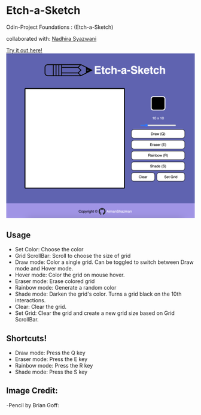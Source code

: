 # Etch-a-Sketch
<p>Odin-Project Foundations : (Etch-a-Sketch)</p>
<p>collaborated with: <a href="https://github.com/NadhiraSyazwani">Nadhira Syazwani</a></p>

<a href="https://aimanshazman.github.io/Etch-a-Sketch/">Try it out here!</a>
<img src="./pictures/website-image.png" alt="the website image">

## Usage
<ul>
    <li>Set Color: Choose the color</li>
    <li>Grid ScrollBar: Scroll to choose the size of grid</li>
    <li>Draw mode: Color a single grid. Can be toggled to switch between Draw mode and Hover mode.</li>
    <li>Hover mode: Color the grid on mouse hover.</li>
    <li>Eraser mode: Erase colored grid</li>
    <li>Rainbow mode: Generate a random color</li>
    <li>Shade mode: Darken the grid's color. Turns a grid black on the 10th interactions.</li>
    <li>Clear: Clear the grid.</li>
    <li>Set Grid: Clear the grid and create a new grid size based on Grid ScrollBar.</li>
</ul>

## Shortcuts!
<ul>
    <li>Draw mode: Press the Q key</li>
    <li>Eraser mode: Press the E key</li>
    <li>Rainbow mode: Press the R key</li>
    <li>Shade mode: Press the S key</li>
</ul>

## Image Credit: 
-Pencil by Brian Goff: <a href="https://www.vecteezy.com/vector-art/554192-yellow-pencil-vector">
